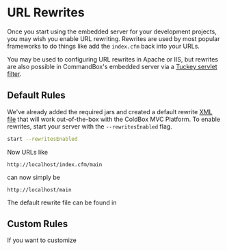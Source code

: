 # URL Rewrites

Once you start  using the embedded server for your development projects, you may wish you enable URL rewriting.  Rewrites are used by most popular frameworks to do things like add the `index.cfm` back into your URLs.  

You may be used to configuring URL rewrites in Apache or IIS, but rewrites are also possible in CommandBox's embedded server via a [Tuckey servlet filter](http://tuckey.org/urlrewrite/).

## Default Rules 

We've already added the required jars and created a default rewrite [XML file](http://urlrewritefilter.googlecode.com/svn/trunk/src/doc/manual/4.0/index.html#filterparams) that will work out-of-the-box with the ColdBox MVC Platform.  To enable rewrites, start your server with the `--rewritesEnabled` flag.

```bash
start --rewritesEnabled
```

Now URLs like 
```
http://localhost/index.cfm/main
```
can now simply be 
```
http://localhost/main
```

The default rewrite file can be found in 

## Custom Rules 

If you want to customize 